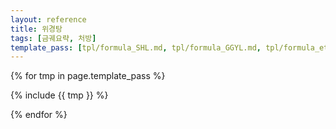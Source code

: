 ```yaml
---
layout: reference
title: 위경탕
tags: [금궤요략, 처방]
template_pass: [tpl/formula_SHL.md, tpl/formula_GGYL.md, tpl/formula_etc.md]
---
```


{% for tmp in page.template_pass %}

{% include {{ tmp }} %}

{% endfor %}
